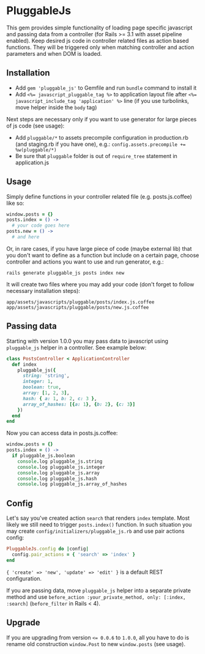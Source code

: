 
# PluggableJs

This gem provides simple functionality of loading page specific javascript and passing data from a controller (for Rails >= 3.1 with asset pipeline enabled). Keep desired js code in controller related files as action based functions. They will be triggered only when matching controller and action parameters and when DOM is loaded.

## Installation

* Add `gem 'pluggable_js'` to Gemfile and run `bundle` command to install it
* Add `<%= javascript_pluggable_tag %>` to application layout file after `<%= javascript_include_tag 'application' %>` line (if you use turbolinks, move helper inside the `body` tag)

Next steps are necessary only if you want to use generator for large pieces of js code (see usage):

* Add `pluggable/*` to assets precompile configuration in production.rb (and staging.rb if you have one), e.g.: `config.assets.precompile += %w(pluggable/*)`
* Be sure that `pluggable` folder is out of `require_tree` statement in application.js

## Usage

Simply define functions in your controller related file (e.g. posts.js.coffee) like so:

```coffeescript
window.posts = {}
posts.index = () ->
  # your code goes here
posts.new = () ->
  # and here
```
Or, in rare cases, if you have large piece of code (maybe external lib) that you don't want to define as a function but include on a certain page, choose controller and actions you want to use and run generator, e.g.:
    
    rails generate pluggable_js posts index new

It will create two files where you may add your code (don't forget to follow necessary installation steps):
    
    app/assets/javascripts/pluggable/posts/index.js.coffee
    app/assets/javascripts/pluggable/posts/new.js.coffee

## Passing data

Starting with version 1.0.0 you may pass data to javascript using `pluggable_js` helper in a controller. See example below:

```ruby
class PostsController < ApplicationController
  def index
    pluggable_js({ 
      string: 'string',
      integer: 1,
      boolean: true,
      array: [1, 2, 3],
      hash: { a: 1, b: 2, c: 3 },
      array_of_hashes: [{a: 1}, {b: 2}, {c: 3}]
    })
  end
end
```

Now you can access data in posts.js.coffee:

```coffeescript
window.posts = {}
posts.index = () ->
  if pluggable_js.boolean
    console.log pluggable_js.string
    console.log pluggable_js.integer
    console.log pluggable_js.array
    console.log pluggable_js.hash
    console.log pluggable_js.array_of_hashes
```

## Config

Let's say you've created action `search` that renders `index` template. Most likely we still need to trigger `posts.index()` function. In such situation you may create `config/initializers/pluggable_js.rb` and use pair actions config:

```ruby
PluggableJs.config do |config|
  config.pair_actions = { 'search' => 'index' }
end
```

`{ 'create' => 'new', 'update' => 'edit' }` is a default REST configuration.

If you are passing data, move `pluggable_js` helper into a separate private method and use `before_action :your_private_method, only: [:index, :search]` (`before_filter` in Rails < 4).

## Upgrade

If you are upgrading from version `<= 0.0.6` to `1.0.0`, all you have to do is rename old construction `window.Post` to new `window.posts` (see usage).
